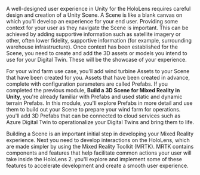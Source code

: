 A well-designed user experience in Unity for the HoloLens requires careful design and creation of a Unity Scene.  A Scene is like a blank canvas on which you'll develop an experience for your end user. Providing some context for your user as they navigate the Scene is important.  This can be achieved by adding supportive information such as satellite imagery or other, often lower fidelity, supportive information (for example, surrounding warehouse infrastructure).  Once context has been established for the Scene, you need to create and add the 3D assets or models you intend to use for your Digital Twin.  These will be the showcase of your experience.

For your wind farm use case, you'll add wind turbine Assets to your Scene that have been created for you.  Assets that have been created in advance, complete with configuration parameters are called Prefabs.  If you completed the previous module, **Build a 3D Scene for Mixed Reality in Unity**, you're already familiar with Prefabs and used static and dynamic terrain Prefabs.  In this module, you'll explore Prefabs in more detail and use them to build out your Scene to prepare your wind farm for operations.  you'll add 3D Prefabs that can be connected to cloud services such as Azure Digital Twin to operationalize your Digital Twins and bring them to life.  

Building a Scene is an important initial step in developing your Mixed Reality experience.  Next you need to develop interactions on the HoloLens, which are made simpler by using the Mixed Reality Toolkit (MRTK).  MRTK contains components and features that help facilitate common actions your user will take inside the HoloLens 2.  you'll explore and implement some of these features to accelerate development and create a smooth user experience.
